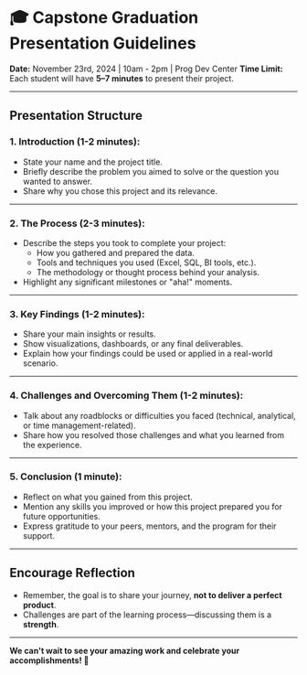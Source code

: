 # 🎓 Capstone Graduation Presentation Guidelines

**Date:** November 23rd, 2024 | 10am - 2pm | Prog Dev Center 
**Time Limit:** Each student will have **5–7 minutes** to present their project.

---

## **Presentation Structure**

### 1. **Introduction (1-2 minutes):**
   - State your name and the project title.
   - Briefly describe the problem you aimed to solve or the question you wanted to answer.
   - Share why you chose this project and its relevance.

---

### 2. **The Process (2-3 minutes):**
   - Describe the steps you took to complete your project:
     - How you gathered and prepared the data.
     - Tools and techniques you used (Excel, SQL, BI tools, etc.).
     - The methodology or thought process behind your analysis.
   - Highlight any significant milestones or "aha!" moments.

---

### 3. **Key Findings (1-2 minutes):**
   - Share your main insights or results.
   - Show visualizations, dashboards, or any final deliverables.
   - Explain how your findings could be used or applied in a real-world scenario.

---

### 4. **Challenges and Overcoming Them (1-2 minutes):**
   - Talk about any roadblocks or difficulties you faced (technical, analytical, or time management-related).
   - Share how you resolved those challenges and what you learned from the experience.

---

### 5. **Conclusion (1 minute):**
   - Reflect on what you gained from this project.
   - Mention any skills you improved or how this project prepared you for future opportunities.
   - Express gratitude to your peers, mentors, and the program for their support.

---

## **Encourage Reflection**
- Remember, the goal is to share your journey, **not to deliver a perfect product**.
- Challenges are part of the learning process—discussing them is a **strength**.

---

**We can't wait to see your amazing work and celebrate your accomplishments! 🎉**
